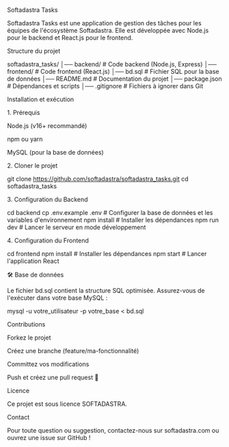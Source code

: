 Softadastra Tasks

Softadastra Tasks est une application de gestion des tâches pour les équipes de l'écosystème Softadastra. Elle est développée avec Node.js pour le backend et React.js pour le frontend.

Structure du projet

softadastra_tasks/
│── backend/ # Code backend (Node.js, Express)
│── frontend/ # Code frontend (React.js)
│── bd.sql # Fichier SQL pour la base de données
│── README.md # Documentation du projet
│── package.json # Dépendances et scripts
│── .gitignore # Fichiers à ignorer dans Git

Installation et exécution

1️. Prérequis

Node.js (v16+ recommandé)

npm ou yarn

MySQL (pour la base de données)

2️. Cloner le projet

git clone https://github.com/softadastra/softadastra_tasks.git
cd softadastra_tasks

3️. Configuration du Backend

cd backend
cp .env.example .env # Configurer la base de données et les variables d'environnement
npm install # Installer les dépendances
npm run dev # Lancer le serveur en mode développement

4️. Configuration du Frontend

cd frontend
npm install # Installer les dépendances
npm start # Lancer l'application React

🛠 Base de données

Le fichier bd.sql contient la structure SQL optimisée. Assurez-vous de l'exécuter dans votre base MySQL :

mysql -u votre_utilisateur -p votre_base < bd.sql

Contributions

Forkez le projet

Créez une branche (feature/ma-fonctionnalité)

Committez vos modifications

Push et créez une pull request 🚀

Licence

Ce projet est sous licence SOFTADASTRA.

Contact

Pour toute question ou suggestion, contactez-nous sur softadastra.com ou ouvrez une issue sur GitHub !
